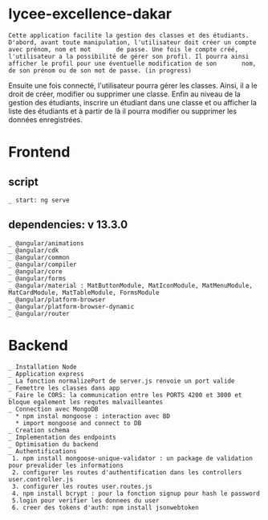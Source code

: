 # lycee-excellence-dakar 
    Cette application facilite la gestion des classes et des étudiants. D'abord, avant toute manipulation, l'utilisateur doit créer un compte avec prénom, nom et mot       de passe. Une fois le compte créé, l'utilisateur a la possibilité de gérer son profil. Il pourra ainsi afficher le profil pour une éventuelle modification de son       nom, de son prénom ou de son mot de passe. (in progress)
Ensuite une fois connecté, l'utilisateur pourra gérer les classes. Ainsi, il a le droit de créer, modifier ou supprimer une classe. 
Enfin au niveau de la gestion des étudiants, inscrire un étudiant dans une classe et ou afficher la liste des étudiants et à partir de là il pourra modifier ou         supprimer les données enregistrées.


# Frontend
## script
    _ start: ng serve
## dependencies: v 13.3.0
    _ @angular/animations
    _ @angular/cdk
    _ @angular/common
    _ @angular/compiler
    _ @angular/core
    _ @angular/forms
    _ @angular/material : MatButtonModule, MatIconModule, MatMenuModule, MatCardModule, MatTableModule, FormsModule
    _ @angular/platform-browser
    _ @angular/platform-browser-dynamic
    _ @angular/router

# Backend
    _ Installation Node
    _ Application express
    _ La fonction normalizePort de server.js renvoie un port valide
    _ Femettre les classes dans app
    _ Faire le CORS: la communication entre les PORTS 4200 et 3000 et bloque egalement les requtes malvailleantes
    _ Connection avec MongoDB 
      * npm instal mongoose : interaction avec BD
      * import mongoose and connect to DB 
    _ Creation schema 
    _ Implementation des endpoints
    _ Optimisation du backend
    _ Authentifications
     1. npm install mongoose-unique-validator : un package de validation pour prevalider les informations
     2. configurer les routes d'authentification dans les controllers user.controller.js
     3. configurer les routes user.routes.js
     4. npm install bcrypt : pour la fonction signup pour hash le password
     5.login pour verifier les donnees du user
     6. creer des tokens d'auth: npm install jsonwebtoken 


    
